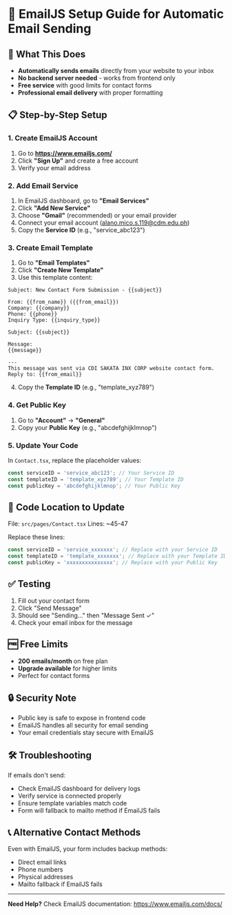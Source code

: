 # 📧 EmailJS Setup Guide for Automatic Email Sending

## 🎯 What This Does
- **Automatically sends emails** directly from your website to your inbox
- **No backend server needed** - works from frontend only
- **Free service** with good limits for contact forms
- **Professional email delivery** with proper formatting

## 📋 Step-by-Step Setup

### 1. Create EmailJS Account
1. Go to **https://www.emailjs.com/**
2. Click **"Sign Up"** and create a free account
3. Verify your email address

### 2. Add Email Service
1. In EmailJS dashboard, go to **"Email Services"**
2. Click **"Add New Service"**
3. Choose **"Gmail"** (recommended) or your email provider
4. Connect your email account (alano.mico.s.119@cdm.edu.ph)
5. Copy the **Service ID** (e.g., "service_abc123")

### 3. Create Email Template
1. Go to **"Email Templates"**
2. Click **"Create New Template"**
3. Use this template content:

```
Subject: New Contact Form Submission - {{subject}}

From: {{from_name}} ({{from_email}})
Company: {{company}}
Phone: {{phone}}
Inquiry Type: {{inquiry_type}}

Subject: {{subject}}

Message:
{{message}}

---
This message was sent via CDI SAKATA INX CORP website contact form.
Reply to: {{from_email}}
```

4. Copy the **Template ID** (e.g., "template_xyz789")

### 4. Get Public Key
1. Go to **"Account"** → **"General"**
2. Copy your **Public Key** (e.g., "abcdefghijklmnop")

### 5. Update Your Code
In `Contact.tsx`, replace the placeholder values:

```typescript
const serviceID = 'service_abc123'; // Your Service ID
const templateID = 'template_xyz789'; // Your Template ID  
const publicKey = 'abcdefghijklmnop'; // Your Public Key
```

## 🔧 Code Location to Update

File: `src/pages/Contact.tsx`
Lines: ~45-47

Replace these lines:
```typescript
const serviceID = 'service_xxxxxxx'; // Replace with your Service ID
const templateID = 'template_xxxxxxx'; // Replace with your Template ID
const publicKey = 'xxxxxxxxxxxxxxx'; // Replace with your Public Key
```

## ✅ Testing
1. Fill out your contact form
2. Click "Send Message"
3. Should see "Sending..." then "Message Sent ✓"
4. Check your email inbox for the message

## 🆓 Free Limits
- **200 emails/month** on free plan
- **Upgrade available** for higher limits
- Perfect for contact forms

## 🔒 Security Note
- Public key is safe to expose in frontend code
- EmailJS handles all security for email sending
- Your email credentials stay secure with EmailJS

## 🛠️ Troubleshooting
If emails don't send:
- Check EmailJS dashboard for delivery logs
- Verify service is connected properly
- Ensure template variables match code
- Form will fallback to mailto method if EmailJS fails

## 📞 Alternative Contact Methods
Even with EmailJS, your form includes backup methods:
- Direct email links
- Phone numbers
- Physical addresses
- Mailto fallback if EmailJS fails

---
**Need Help?** Check EmailJS documentation: https://www.emailjs.com/docs/
